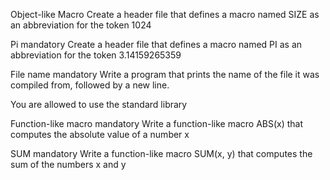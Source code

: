  Object-like Macro
Create a header file that defines a macro named SIZE as an abbreviation for the token 1024

Pi
mandatory
Create a header file that defines a macro named PI as an abbreviation for the token 3.14159265359

File name
mandatory
Write a program that prints the name of the file it was compiled from, followed by a new line.

You are allowed to use the standard library

 Function-like macro
mandatory
Write a function-like macro ABS(x) that computes the absolute value of a number x

SUM
mandatory
Write a function-like macro SUM(x, y) that computes the sum of the numbers x and y
